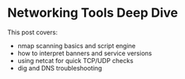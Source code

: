 # Networking Tools Deep Dive

This post covers:
- nmap scanning basics and script engine
- how to interpret banners and service versions
- using netcat for quick TCP/UDP checks
- dig and DNS troubleshooting
